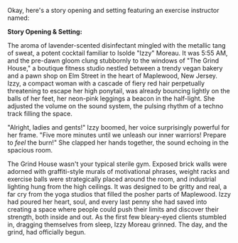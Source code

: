 Okay, here's a story opening and setting featuring an exercise instructor named:

**Story Opening & Setting:**

The aroma of lavender-scented disinfectant mingled with the metallic tang of sweat, a potent cocktail familiar to Isolde "Izzy" Moreau. It was 5:55 AM, and the pre-dawn gloom clung stubbornly to the windows of "The Grind House," a boutique fitness studio nestled between a trendy vegan bakery and a pawn shop on Elm Street in the heart of Maplewood, New Jersey. Izzy, a compact woman with a cascade of fiery red hair perpetually threatening to escape her high ponytail, was already bouncing lightly on the balls of her feet, her neon-pink leggings a beacon in the half-light. She adjusted the volume on the sound system, the pulsing rhythm of a techno track filling the space.

"Alright, ladies and gents!" Izzy boomed, her voice surprisingly powerful for her frame. "Five more minutes until we unleash our inner warriors! Prepare to *feel* the burn!" She clapped her hands together, the sound echoing in the spacious room.

The Grind House wasn't your typical sterile gym. Exposed brick walls were adorned with graffiti-style murals of motivational phrases, weight racks and exercise balls were strategically placed around the room, and industrial lighting hung from the high ceilings. It was designed to be gritty and real, a far cry from the yoga studios that filled the posher parts of Maplewood. Izzy had poured her heart, soul, and every last penny she had saved into creating a space where people could push their limits and discover their strength, both inside and out. As the first few bleary-eyed clients stumbled in, dragging themselves from sleep, Izzy Moreau grinned. The day, and the grind, had officially begun.
